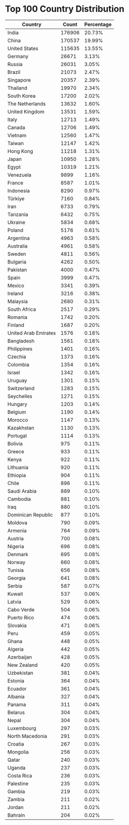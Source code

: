 # Top 100 Country Distribution
| Country | Count | Percentage |
|----|----|----|
| India | 176906 | 20.73% |
| China | 170537 | 19.99% |
| United States | 115635 | 13.55% |
| Germany | 26671 | 3.13% |
| Russia | 26031 | 3.05% |
| Brazil | 21073 | 2.47% |
| Singapore | 20357 | 2.39% |
| Thailand | 19970 | 2.34% |
| South Korea | 17200 | 2.02% |
| The Netherlands | 13632 | 1.60% |
| United Kingdom | 13531 | 1.59% |
| Italy | 12713 | 1.49% |
| Canada | 12706 | 1.49% |
| Vietnam | 12560 | 1.47% |
| Taiwan | 12147 | 1.42% |
| Hong Kong | 11218 | 1.31% |
| Japan | 10950 | 1.28% |
| Egypt | 10319 | 1.21% |
| Venezuela | 9899 | 1.16% |
| France | 8587 | 1.01% |
| Indonesia | 8290 | 0.97% |
| Türkiye | 7160 | 0.84% |
| Iran | 6733 | 0.79% |
| Tanzania | 6432 | 0.75% |
| Ukraine | 5834 | 0.68% |
| Poland | 5176 | 0.61% |
| Argentina | 4963 | 0.58% |
| Australia | 4961 | 0.58% |
| Sweden | 4811 | 0.56% |
| Bulgaria | 4262 | 0.50% |
| Pakistan | 4000 | 0.47% |
| Spain | 3999 | 0.47% |
| Mexico | 3341 | 0.39% |
| Ireland | 3216 | 0.38% |
| Malaysia | 2680 | 0.31% |
| South Africa | 2517 | 0.29% |
| Romania | 1742 | 0.20% |
| Finland | 1687 | 0.20% |
| United Arab Emirates | 1576 | 0.18% |
| Bangladesh | 1561 | 0.18% |
| Philippines | 1401 | 0.16% |
| Czechia | 1373 | 0.16% |
| Colombia | 1354 | 0.16% |
| Israel | 1342 | 0.16% |
| Uruguay | 1301 | 0.15% |
| Switzerland | 1283 | 0.15% |
| Seychelles | 1271 | 0.15% |
| Hungary | 1203 | 0.14% |
| Belgium | 1190 | 0.14% |
| Morocco | 1147 | 0.13% |
| Kazakhstan | 1130 | 0.13% |
| Portugal | 1114 | 0.13% |
| Bolivia | 975 | 0.11% |
| Greece | 933 | 0.11% |
| Kenya | 922 | 0.11% |
| Lithuania | 920 | 0.11% |
| Ethiopia | 904 | 0.11% |
| Chile | 896 | 0.11% |
| Saudi Arabia | 889 | 0.10% |
| Cambodia | 881 | 0.10% |
| Iraq | 880 | 0.10% |
| Dominican Republic | 877 | 0.10% |
| Moldova | 790 | 0.09% |
| Armenia | 764 | 0.09% |
| Austria | 700 | 0.08% |
| Nigeria | 696 | 0.08% |
| Denmark | 695 | 0.08% |
| Norway | 660 | 0.08% |
| Tunisia | 656 | 0.08% |
| Georgia | 641 | 0.08% |
| Serbia | 587 | 0.07% |
| Kuwait | 537 | 0.06% |
| Latvia | 529 | 0.06% |
| Cabo Verde | 504 | 0.06% |
| Puerto Rico | 474 | 0.06% |
| Slovakia | 471 | 0.06% |
| Peru | 459 | 0.05% |
| Ghana | 448 | 0.05% |
| Algeria | 442 | 0.05% |
| Azerbaijan | 428 | 0.05% |
| New Zealand | 420 | 0.05% |
| Uzbekistan | 381 | 0.04% |
| Estonia | 364 | 0.04% |
| Ecuador | 361 | 0.04% |
| Albania | 327 | 0.04% |
| Panama | 311 | 0.04% |
| Belarus | 304 | 0.04% |
| Nepal | 304 | 0.04% |
| Luxembourg | 297 | 0.03% |
| North Macedonia | 291 | 0.03% |
| Croatia | 267 | 0.03% |
| Mongolia | 256 | 0.03% |
| Qatar | 240 | 0.03% |
| Uganda | 237 | 0.03% |
| Costa Rica | 236 | 0.03% |
| Palestine | 235 | 0.03% |
| Gambia | 219 | 0.03% |
| Zambia | 211 | 0.02% |
| Jordan | 211 | 0.02% |
| Bahrain | 204 | 0.02% |
